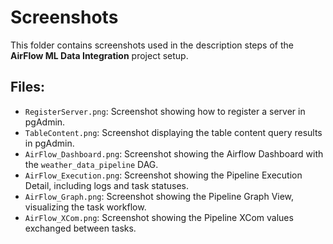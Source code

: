 # Screenshots

This folder contains screenshots used in the description steps of the **AirFlow ML Data Integration** project setup.

## Files:
- `RegisterServer.png`: Screenshot showing how to register a server in pgAdmin.
- `TableContent.png`: Screenshot displaying the table content query results in pgAdmin.
- `AirFlow_Dashboard.png`: Screenshot showing the Airflow Dashboard with the `weather_data_pipeline` DAG.
- `AirFlow_Execution.png`: Screenshot showing the Pipeline Execution Detail, including logs and task statuses.
- `AirFlow_Graph.png`: Screenshot showing the Pipeline Graph View, visualizing the task workflow.
- `AirFlow_XCom.png`: Screenshot showing the Pipeline XCom values exchanged between tasks.

